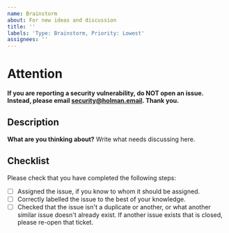 ```yaml
---
name: Brainstorm
about: For new ideas and discussion
title: ''
labels: 'Type: Brainstorm, Priority: Lowest'
assignees: ''
---
```


# Attention
**If you are reporting a security vulnerability, do NOT open an issue. Instead, please email [security@holman.email](mailto:security@holman.email). Thank you.**

## Description
**What are you thinking about?**
Write what needs discussing here.

## Checklist
Please check that you have completed the following steps:
- [ ] Assigned the issue, if you know to whom it should be assigned.
- [ ] Correctly labelled the issue to the best of your knowledge.
- [ ] Checked that the issue isn't a duplicate or another, or what another similar issue doesn't already exist. If another issue exists that is closed, please re-open that ticket.